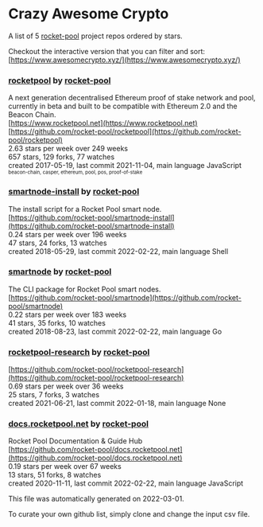 # Crazy Awesome Crypto
A list of 5 [rocket-pool](https://github.com/rocket-pool) project repos ordered by stars.  

Checkout the interactive version that you can filter and sort: 
[https://www.awesomecrypto.xyz/](https://www.awesomecrypto.xyz/)  


### [rocketpool](https://github.com/rocket-pool/rocketpool) by [rocket-pool](https://github.com/rocket-pool)  
A next generation decentralised Ethereum proof of stake network and pool, currently in beta and built to be compatible with Ethereum 2.0 and the Beacon Chain.  
[https://www.rocketpool.net](https://www.rocketpool.net)  
[https://github.com/rocket-pool/rocketpool](https://github.com/rocket-pool/rocketpool)  
2.63 stars per week over 249 weeks  
657 stars, 129 forks, 77 watches  
created 2017-05-19, last commit 2021-11-04, main language JavaScript  
<sub><sup>beacon-chain, casper, ethereum, pool, pos, proof-of-stake</sup></sub>


### [smartnode-install](https://github.com/rocket-pool/smartnode-install) by [rocket-pool](https://github.com/rocket-pool)  
The install script for a Rocket Pool smart node.  
[https://github.com/rocket-pool/smartnode-install](https://github.com/rocket-pool/smartnode-install)  
0.24 stars per week over 196 weeks  
47 stars, 24 forks, 13 watches  
created 2018-05-29, last commit 2022-02-22, main language Shell  


### [smartnode](https://github.com/rocket-pool/smartnode) by [rocket-pool](https://github.com/rocket-pool)  
The CLI package for Rocket Pool smart nodes.  
[https://github.com/rocket-pool/smartnode](https://github.com/rocket-pool/smartnode)  
0.22 stars per week over 183 weeks  
41 stars, 35 forks, 10 watches  
created 2018-08-23, last commit 2022-02-22, main language Go  


### [rocketpool-research](https://github.com/rocket-pool/rocketpool-research) by [rocket-pool](https://github.com/rocket-pool)  
  
[https://github.com/rocket-pool/rocketpool-research](https://github.com/rocket-pool/rocketpool-research)  
0.69 stars per week over 36 weeks  
25 stars, 7 forks, 3 watches  
created 2021-06-21, last commit 2022-01-18, main language None  


### [docs.rocketpool.net](https://github.com/rocket-pool/docs.rocketpool.net) by [rocket-pool](https://github.com/rocket-pool)  
Rocket Pool Documentation & Guide Hub  
[https://github.com/rocket-pool/docs.rocketpool.net](https://github.com/rocket-pool/docs.rocketpool.net)  
0.19 stars per week over 67 weeks  
13 stars, 51 forks, 8 watches  
created 2020-11-11, last commit 2022-02-22, main language JavaScript  


This file was automatically generated on 2022-03-01.  

To curate your own github list, simply clone and change the input csv file.  